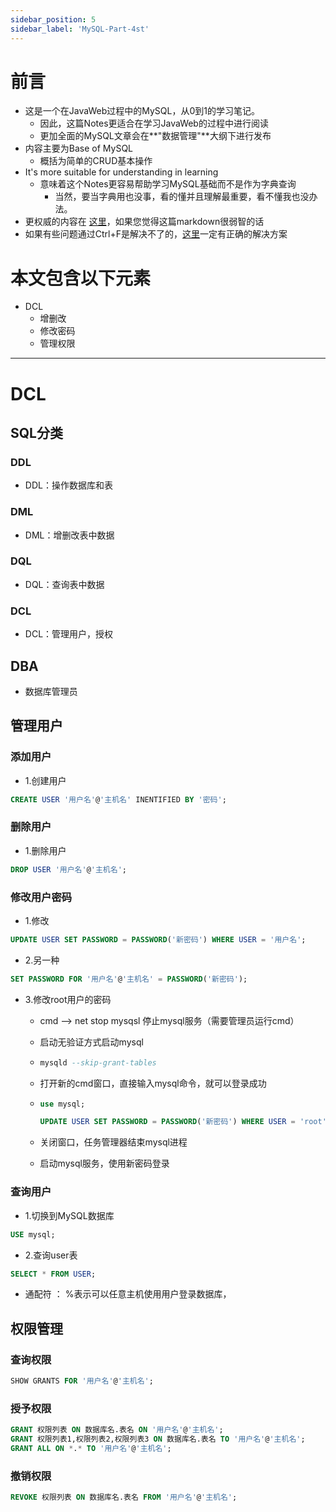 ```yaml
---
sidebar_position: 5
sidebar_label: 'MySQL-Part-4st'
---
```


# 前言

- 这是一个在JavaWeb过程中的MySQL，从0到1的学习笔记。
  - 因此，这篇Notes更适合在学习JavaWeb的过程中进行阅读
  - 更加全面的MySQL文章会在**"数据管理"**大纲下进行发布
- 内容主要为Base of MySQL
  - 概括为简单的CRUD基本操作
- It's more suitable for understanding in learning
  - 意味着这个Notes更容易帮助学习MySQL基础而不是作为字典查询
    - 当然，要当字典用也没事，看的懂并且理解最重要，看不懂我也没办法。
- 更权威的内容在 [这里](https://dev.mysql.com/doc/)，如果您觉得这篇markdown很弱智的话
- 如果有些问题通过Ctrl+F是解决不了的，[这里](https://www.google.com)一定有正确的解决方案

# 本文包含以下元素

- DCL
  - 增删改
  - 修改密码
  - 管理权限

------

# DCL

## SQL分类

### DDL

- DDL：操作数据库和表

### DML

- DML：增删改表中数据

### DQL

- DQL：查询表中数据

### DCL

- DCL：管理用户，授权

## DBA

- 数据库管理员

## 管理用户

### 添加用户

- 1.创建用户

```sql
CREATE USER '用户名'@'主机名' INENTIFIED BY '密码';
```

### 删除用户

- 1.删除用户

```sql
DROP USER '用户名'@'主机名';
```

### 修改用户密码

- 1.修改

```sql
UPDATE USER SET PASSWORD = PASSWORD('新密码') WHERE USER = '用户名';
```

- 2.另一种

```sql
SET PASSWORD FOR '用户名'@'主机名' = PASSWORD('新密码');
```

- 3.修改root用户的密码

  - cmd --> net stop mysqsl 停止mysql服务（需要管理员运行cmd）

  - 启动无验证方式启动mysql

  - ```sql
    mysqld --skip-grant-tables
    ```

  - 打开新的cmd窗口，直接输入mysql命令，就可以登录成功

  - ```sql
    use mysql;
    ```

    ```sql
    UPDATE USER SET PASSWORD = PASSWORD('新密码') WHERE USER = 'root';
    ```

  - 关闭窗口，任务管理器结束mysql进程

  - 启动mysql服务，使用新密码登录

### 查询用户

- 1.切换到MySQL数据库

```sql
USE mysql;
```

- 2.查询user表

```sql
SELECT * FROM USER;
```

- 通配符 ： %表示可以任意主机使用用户登录数据库，

## 权限管理

### 查询权限

```sql
SHOW GRANTS FOR '用户名'@'主机名';
```

### 授予权限

```sql
GRANT 权限列表 ON 数据库名.表名 ON '用户名'@'主机名';
GRANT 权限列表1,权限列表2,权限列表3 ON 数据库名.表名 TO '用户名'@'主机名';
GRANT ALL ON *.* TO '用户名'@'主机名';
```

### 撤销权限

```sql
REVOKE 权限列表 ON 数据库名.表名 FROM '用户名'@'主机名'; 
```

